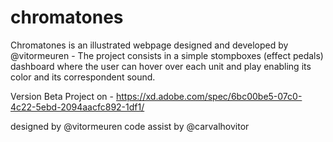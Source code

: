 # chromatones

Chromatones is an illustrated webpage designed and developed by @vitormeuren - The project consists in a simple stompboxes (effect pedals) dashboard where the user can hover over each unit and play enabling its color and its correspondent sound.


Version Beta Project on -  https://xd.adobe.com/spec/6bc00be5-07c0-4c22-5ebd-2094aacfc892-1df1/

designed by @vitormeuren
code assist by @carvalhovitor
